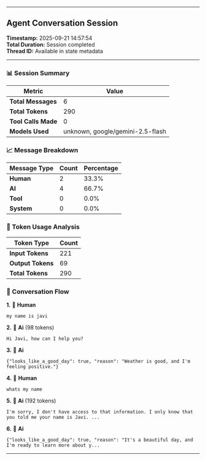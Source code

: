 
---

## Agent Conversation Session
**Timestamp:** 2025-09-21 14:57:54  
**Total Duration:** Session completed  
**Thread ID:** Available in state metadata  

---

### 📊 Session Summary

| Metric | Value |
|--------|-------|
| **Total Messages** | 6 |
| **Total Tokens** | 290 |
| **Tool Calls Made** | 0 |
| **Models Used** | unknown, google/gemini-2.5-flash |

### 📈 Message Breakdown

| Message Type | Count | Percentage |
|-------------|-------|------------|
| **Human** | 2 | 33.3% |
| **AI** | 4 | 66.7% |
| **Tool** | 0 | 0.0% |
| **System** | 0 | 0.0% |

### 🔄 Token Usage Analysis

| Token Type | Count |
|------------|-------|
| **Input Tokens** | 221 |
| **Output Tokens** | 69 |
| **Total Tokens** | 290 |

### 💬 Conversation Flow

**1.** 👤 **Human**
   ```
   my name is javi
   ```

**2.** 🤖 **Ai** (98 tokens)
   ```
   Hi Javi, how can I help you?

   ```

**3.** 🤖 **Ai**
   ```
   {"looks_like_a_good_day": true, "reason": "Weather is good, and I'm feeling positive."}
   ```

**4.** 👤 **Human**
   ```
   whats my name
   ```

**5.** 🤖 **Ai** (192 tokens)
   ```
   I'm sorry, I don't have access to that information. I only know that you told me your name is Javi. ...
   ```

**6.** 🤖 **Ai**
   ```
   {"looks_like_a_good_day": true, "reason": "It's a beautiful day, and I'm ready to learn more about y...
   ```

---


